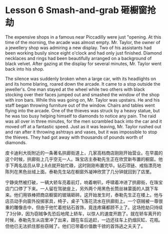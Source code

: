 # Lesson 6 Smash-and-grab 砸橱窗抢劫

The expensive shops in a famous near Piccadilly were just "opening. At this time of the morning, the arcade was almost empty. Mr. Taylor, the owner of a jewellery shop was admiring a new display. Two of his assistants had been working busily since eight o'clock and had only just finished. Diamond necklaces and rings had been beautifully arranged on a background of black velvet. After gazing at the display for several minutes, Mr. Taylor went back into his shop.

The silence was suddenly broken when a large car, with its headlights on and its home blaring, roared down the arcade. It came to a stop outside the jeweller's. One man stayed at the wheel while two others with black stocking over their faces jumped out and smashed the window of the shop with iron bars. While this was going on, Mr. Taylor was upstairs. He and his staff began throwing furniture out of the window. Chairs and tables went flying into the arcade. One of the thieves was struck by a heavy statue, but he was too busy helping himself to diamonds to notice any pain. The raid was all over in three minutes, for the men scrambled back into the car and it moved off at a fantastic speed. Just as it was leaving, Mr. Taylor rushed out and ran after it throwing ashtrays and vases, but it was impossible to stop the thieves. They had got away with thousands of pounds worth of diamonds. 

皮卡迪利大街附近的一条著名拱廊街道上，几家高档商店刚刚开始营业。在早晨的这个时候，拱廊街上几乎空无一人。珠宝店主泰勒先生正在欣赏新布置的橱窗。他手下两名店员从早上8点就开始忙碌，这时刚刚布置完毕。钻石项链、戒指漂亮地陈列在黑色丝绒上面。泰勒先生站在橱窗外凝神欣赏了几分钟就回到了店里。

宁静突然被打破，一辆大轿车亮着前灯，响着喇叭，呼啸着冲进了拱廊街，在珠宝店门口停了下来。一人留在驾驶座上，另外两个用黑色长筒丝袜蒙面的人跳下车来。他们用铁棒把商店橱窗的玻璃砸碎。这开始发生时，泰勒先生正在楼上。他与店员动手向窗外投掷家具，椅子，桌子飞落花流水在拱廊街上。一个窃贼被一尊很重的雕像击中，但由于他忙着抢钻石首饰，竟连疼痛都顾不上了。这场抢劫只持续了3分钟，因为窃贼争先恐后地爬上轿车，以惊人的速度开跑了。就在轿车离开的时候，泰勒先生从店里冲了出来，跟在车后追赶，一边还往车上扔烟灰缸、花瓶。但他已无法抓住那些窃贼了。他们已带着价值数千镑的首饰逃之夭夭了。